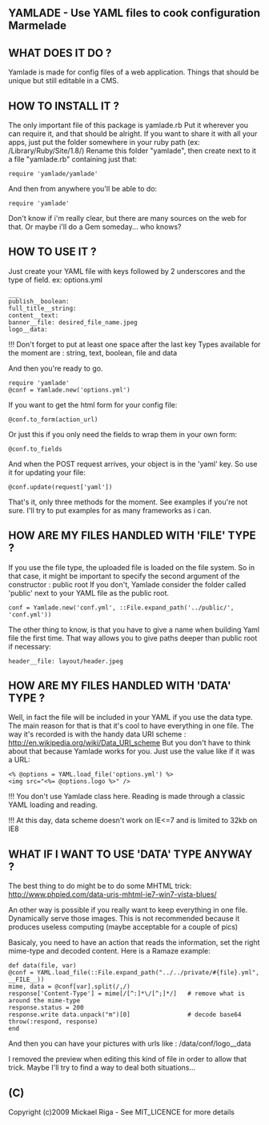 YAMLADE - Use YAML files to cook configuration Marmelade
--------------------------------------------------------

WHAT DOES IT DO ?
-----------------

Yamlade is made for config files of a web application.
Things that should be unique but still editable in a CMS.

HOW TO INSTALL IT ?
-------------------

The only important file of this package is yamlade.rb
Put it wherever you can require it, and that should be alright.
If you want to share it with all your apps, just put the folder somewhere in your ruby path (ex: /Library/Ruby/Site/1.8/)
Rename this folder "yamlade", then create next to it a file "yamlade.rb" containing just that:

	require 'yamlade/yamlade'
	
And then from anywhere you'll be able to do:

	require 'yamlade'

Don't know if i'm really clear, but there are many sources on the web for that.
Or maybe i'll do a Gem someday... who knows?

HOW TO USE IT ?
---------------

Just create your YAML file with keys followed by 2 underscores and the type of field.
ex: options.yml

	___
	publish__boolean:
	full_title__string:
	content__text:
	banner__file: desired_file_name.jpeg
	logo__data:

!!! Don't forget to put at least one space after the last key
Types available for the moment are : string, text, boolean, file and data

And then you're ready to go.

	require 'yamlade'
	@conf = Yamlade.new('options.yml')
	
If you want to get the html form for your config file:

	@conf.to_form(action_url)
	
Or just this if you only need the fields to wrap them in your own form:

	@conf.to_fields
	
And when the POST request arrives, your object is in the 'yaml' key. So use it for updating your file:

	@conf.update(request['yaml'])
	
That's it, only three methods for the moment.
See examples if you're not sure.
I'll try to put examples for as many frameworks as i can.

HOW ARE MY FILES HANDLED WITH 'FILE' TYPE ?
-------------------------------------------

If you use the file type, the uploaded file is loaded on the file system.
So in that case, it might be important to specify the second argument of the constructor : public root
If you don't, Yamlade consider the folder called 'public' next to your YAML file as the public root.

	conf = Yamlade.new('conf.yml', ::File.expand_path('../public/', 'conf.yml'))
	
The other thing to know, is that you have to give a name when building Yaml file the first time.
That way allows you to give paths deeper than public root if necessary:

	header__file: layout/header.jpeg
	

HOW ARE MY FILES HANDLED WITH 'DATA' TYPE ?
-------------------------------------------

Well, in fact the file will be included in your YAML if you use the data type.
The main reason for that is that it's cool to have everything in one file.
The way it's recorded is with the handy data URI scheme : http://en.wikipedia.org/wiki/Data_URI_scheme
But you don't have to think about that because Yamlade works for you.
Just use the value like if it was a URL:

	<% @options = YAML.load_file('options.yml') %>
	<img src="<%= @options.logo %>" />
	
!!! You don't use Yamlade class here. Reading is made through a classic YAML loading and reading.

!!! At this day, data scheme doesn't work on IE<=7 and is limited to 32kb on IE8

WHAT IF I WANT TO USE 'DATA' TYPE ANYWAY ?
------------------------------------------

The best thing to do might be to do some MHTML trick:
http://www.phpied.com/data-uris-mhtml-ie7-win7-vista-blues/

An other way is possible if you really want to keep everything in one file.
Dynamically serve those images.
This is not recommended because it produces useless computing (maybe acceptable for a couple of pics)

Basicaly, you need to have an action that reads the information, set the right mime-type and decoded content.
Here is a Ramaze example:

	def data(file, var)
    @conf = YAML.load_file(::File.expand_path("../../private/#{file}.yml", __FILE__))
    mime, data = @conf[var].split(/,/)
    response['Content-Type'] = mime[/[^:]*\/[^;]*/]   # remove what is around the mime-type
    response.status = 200
    response.write data.unpack("m")[0]                # decode base64
   	throw(:respond, response)
	end

And then you can have your pictures with urls like : /data/conf/logo__data

I removed the preview when editing this kind of file in order to allow that trick.
Maybe I'll try to find a way to deal both situations...

(C)
---

Copyright (c)2009 Mickael Riga - See MIT_LICENCE for more details
	
